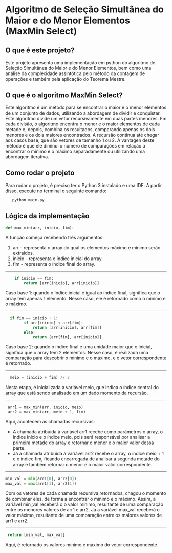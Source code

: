 # Algoritmo de Seleção Simultânea do Maior e do Menor Elementos (MaxMin Select)
 ## O que é este projeto?
 Este projeto apresenta uma implementação em python do algoritmo de Seleção Simultânea do Maior e do Menor Elementos, bem como uma análise da complexidade assintótica pelo método da contagem de operações e também pela aplicação do Teorema Mestre.  

 ## O que é o algoritmo MaxMin Select?
Este algoritmo é um método para se encontrar o maior e o menor elementos de um conjunto de dados, utilizando a abordagem de dividir e conquistar. 
Este algoritmo divide um vetor recursivamente em duas partes menores. Em cada divisão, o algoritmo encontra o menor e o maior elementos de cada metade e, depois, combina os resultados, comparando apenas os dois menores e os dois maiores encontrados. A recursão continua até chegar aos casos base, que são vetores de tamanho 1 ou 2. 
A vantagen deste método é que ele diminui o número de comparações em relação a encontrar o mínimo e o máximo separadamente ou utilizando uma abordagem iterativa.

## Como rodar o projeto
Para rodar o projeto, é preciso ter o Python 3 instalado e uma IDE. A partir disso, execute no terminal o seguinte comando:
```bash
   python main.py
```
## Lógica da implementação

```python
def max_min(arr, inicio, fim):
```
A função começa recebendo três argumentos: 
1. arr - representa o array do qual os elementos máximo e mínimo serão extraídos.
2. inicio - representa o índice inicial do array.
3. fim - representa o índice final do array.
---

```python
    if inicio == fim:
        return [arr[inicio], arr[inicio]]
```
Caso base 1: quando o índice inicial é igual ao índice final, significa que o array tem apenas 1 elemento. Nesse caso, ele é retornado como o mínimo e o máximo. 

---
```python
  if fim == inicio + 1:
        if arr[inicio] < arr[fim]:
            return [arr[inicio], arr[fim]]
        else:
            return [arr[fim], arr[inicio]]
```
Caso base 2: quando o índice final é uma unidade maior que o inicial, significa que o array tem 2 elementos. Nesse caso, é realizada uma comparação para descobrir o mínimo e o máximo, e o vetor correspondente é retornado.

---
```python
  meio = (inicio + fim) // 2
```
Nesta etapa, é inicializada a variável meio, que indica o índice central do array que está sendo analisado em um dado momento da recursão.

---
```python
 arr1 = max_min(arr, inicio, meio)
 arr2 = max_min(arr, meio + 1, fim)
```
Aqui, acontecem as chamadas recursivas:
- A chamada atribuída à variável arr1 recebe como parâmetros o array, o índice inicio e o índice meio, pois será responsável por analisar a primeira metade do array e retornar o menor e o maior valor dessa parte.
- Já a chamada atribuída à variável arr2 recebe o array, o índice meio + 1 e o índice fim, ficando encarregada de analisar a segunda metade do array e também retornar o menor e o maior valor correspondente.
--- 
```python
min_val = min(arr1[0], arr2[0])
max_val = max(arr1[1], arr2[1])
```
Com os vetores de cada chamada recursiva retornados, chagou o momento de combinar eles, de forma a encontrar o mínimo e o máximo. Assim, a variável min_val receberá o o valor mínimo, resultante de uma comparação entre os menores valores de arr1 e arr2. Já a variável max_val receberá o valor máximo, resultante de uma comparação entre os maiores valores de arr1 e arr2.

---

 ```python
  return [min_val, max_val]
```
Aqui, é retornado os valores mínimo e máximo do vetor correspondente.

